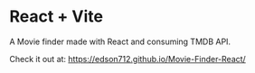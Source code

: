 # React + Vite

A Movie finder made with React and consuming TMDB API.

Check it out at: https://edson712.github.io/Movie-Finder-React/
